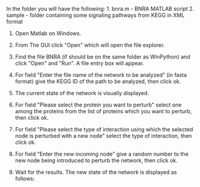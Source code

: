 In the folder you will have the following:
    1. bnra.m - BNRA MATLAB script</li>
    2. sample - folder containing some signaling pathways from KEGG in XML format</li> 
 
1. Open Matlab on Windows.

2. From The GUI click "Open" which will open the file explorer.

3. Find the file BNRA (if should be on the same folder as WinPython) and click "Open" and "Run". A file entry box will appear.

4. For field "Enter the file name of the network to be analyzed" (in fasta format) give the KEGG ID of the path to be analyzed, then click ok.

5. The current state of the network is visually displayed.

6. For field "Please select the protein you want to perturb" select one among the proteins from the list of proteins which you want to perturb, then click ok.

7. For field "Please select the type of interaction using which the selected node is perturbed with a new node" select the type of interaction, then click ok.

8. For field "Enter the new incoming node" give a random number to the new node being introduced to perturb the network, then click ok.

9. Wait for the results. The new state of the network is displayed as follows:
